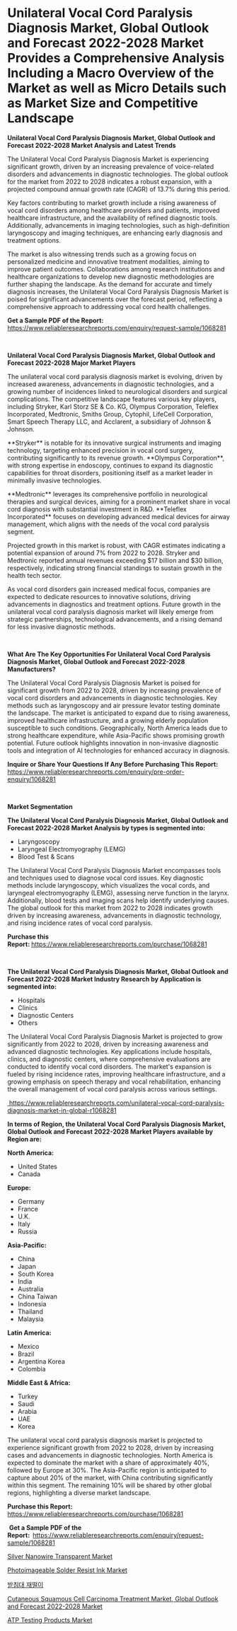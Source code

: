 <p><h1>Unilateral Vocal Cord Paralysis Diagnosis Market, Global Outlook and Forecast 2022-2028 Market Provides a Comprehensive Analysis Including a Macro Overview of the Market as well as Micro Details such as Market Size and Competitive Landscape</h1></p><p><strong>Unilateral Vocal Cord Paralysis Diagnosis Market, Global Outlook and Forecast 2022-2028 Market Analysis and Latest Trends</strong></p>
<p><p>The Unilateral Vocal Cord Paralysis Diagnosis Market is experiencing significant growth, driven by an increasing prevalence of voice-related disorders and advancements in diagnostic technologies. The global outlook for the market from 2022 to 2028 indicates a robust expansion, with a projected compound annual growth rate (CAGR) of 13.7% during this period. </p><p>Key factors contributing to market growth include a rising awareness of vocal cord disorders among healthcare providers and patients, improved healthcare infrastructure, and the availability of refined diagnostic tools. Additionally, advancements in imaging technologies, such as high-definition laryngoscopy and imaging techniques, are enhancing early diagnosis and treatment options. </p><p>The market is also witnessing trends such as a growing focus on personalized medicine and innovative treatment modalities, aiming to improve patient outcomes. Collaborations among research institutions and healthcare organizations to develop new diagnostic methodologies are further shaping the landscape. As the demand for accurate and timely diagnosis increases, the Unilateral Vocal Cord Paralysis Diagnosis Market is poised for significant advancements over the forecast period, reflecting a comprehensive approach to addressing vocal cord health challenges.</p></p>
<p><strong>Get a Sample PDF of the Report:&nbsp;</strong> <a href="https://www.reliableresearchreports.com/enquiry/request-sample/1068281">https://www.reliableresearchreports.com/enquiry/request-sample/1068281</a></p>
<p>&nbsp;</p>
<p><strong>Unilateral Vocal Cord Paralysis Diagnosis Market, Global Outlook and Forecast 2022-2028 Major Market Players</strong></p>
<p><p>The unilateral vocal cord paralysis diagnosis market is evolving, driven by increased awareness, advancements in diagnostic technologies, and a growing number of incidences linked to neurological disorders and surgical complications. The competitive landscape features various key players, including Stryker, Karl Storz SE & Co. KG, Olympus Corporation, Teleflex Incorporated, Medtronic, Smiths Group, Cytophil, LifeCell Corporation, Smart Speech Therapy LLC, and Acclarent, a subsidiary of Johnson & Johnson.</p><p>**Stryker** is notable for its innovative surgical instruments and imaging technology, targeting enhanced precision in vocal cord surgery, contributing significantly to its revenue growth. **Olympus Corporation**, with strong expertise in endoscopy, continues to expand its diagnostic capabilities for throat disorders, positioning itself as a market leader in minimally invasive technologies.</p><p>**Medtronic** leverages its comprehensive portfolio in neurological therapies and surgical devices, aiming for a prominent market share in vocal cord diagnosis with substantial investment in R&D. **Teleflex Incorporated** focuses on developing advanced medical devices for airway management, which aligns with the needs of the vocal cord paralysis segment.</p><p>Projected growth in this market is robust, with CAGR estimates indicating a potential expansion of around 7% from 2022 to 2028. Stryker and Medtronic reported annual revenues exceeding $17 billion and $30 billion, respectively, indicating strong financial standings to sustain growth in the health tech sector.</p><p>As vocal cord disorders gain increased medical focus, companies are expected to dedicate resources to innovative solutions, driving advancements in diagnostics and treatment options. Future growth in the unilateral vocal cord paralysis diagnosis market will likely emerge from strategic partnerships, technological advancements, and a rising demand for less invasive diagnostic methods.</p></p>
<p>&nbsp;</p>
<p><strong>What Are The Key Opportunities For Unilateral Vocal Cord Paralysis Diagnosis Market, Global Outlook and Forecast 2022-2028 Manufacturers?</strong></p>
<p><p>The Unilateral Vocal Cord Paralysis Diagnosis Market is poised for significant growth from 2022 to 2028, driven by increasing prevalence of vocal cord disorders and advancements in diagnostic technologies. Key methods such as laryngoscopy and air pressure levator testing dominate the landscape. The market is anticipated to expand due to rising awareness, improved healthcare infrastructure, and a growing elderly population susceptible to such conditions. Geographically, North America leads due to strong healthcare expenditure, while Asia-Pacific shows promising growth potential. Future outlook highlights innovation in non-invasive diagnostic tools and integration of AI technologies for enhanced accuracy in diagnosis.</p></p>
<p><strong>Inquire or Share Your Questions If Any Before Purchasing This Report:</strong> <a href="https://www.reliableresearchreports.com/enquiry/pre-order-enquiry/1068281">https://www.reliableresearchreports.com/enquiry/pre-order-enquiry/1068281</a></p>
<p>&nbsp;</p>
<p><strong>Market Segmentation</strong></p>
<p><strong>The Unilateral Vocal Cord Paralysis Diagnosis Market, Global Outlook and Forecast 2022-2028 Market Analysis by types is segmented into:</strong></p>
<p><ul><li>Laryngoscopy</li><li>Laryngeal Electromyography (LEMG)</li><li>Blood Test & Scans</li></ul></p>
<p><p>The Unilateral Vocal Cord Paralysis Diagnosis Market encompasses tools and techniques used to diagnose vocal cord issues. Key diagnostic methods include laryngoscopy, which visualizes the vocal cords, and laryngeal electromyography (LEMG), assessing nerve function in the larynx. Additionally, blood tests and imaging scans help identify underlying causes. The global outlook for this market from 2022 to 2028 indicates growth driven by increasing awareness, advancements in diagnostic technology, and rising incidence rates of vocal cord paralysis.</p></p>
<p><strong>Purchase this Report:&nbsp;</strong><a href="https://www.reliableresearchreports.com/purchase/1068281">https://www.reliableresearchreports.com/purchase/1068281</a></p>
<p>&nbsp;</p>
<p><strong>The Unilateral Vocal Cord Paralysis Diagnosis Market, Global Outlook and Forecast 2022-2028 Market Industry Research by Application is segmented into:</strong></p>
<p><ul><li>Hospitals</li><li>Clinics</li><li>Diagnostic Centers</li><li>Others</li></ul></p>
<p><p>The Unilateral Vocal Cord Paralysis Diagnosis Market is projected to grow significantly from 2022 to 2028, driven by increasing awareness and advanced diagnostic technologies. Key applications include hospitals, clinics, and diagnostic centers, where comprehensive evaluations are conducted to identify vocal cord disorders. The market's expansion is fueled by rising incidence rates, improving healthcare infrastructure, and a growing emphasis on speech therapy and vocal rehabilitation, enhancing the overall management of vocal cord paralysis across various settings.</p></p>
<p><a href="https://www.reliableresearchreports.com/unilateral-vocal-cord-paralysis-diagnosis-market-in-global-r1068281">&nbsp;https://www.reliableresearchreports.com/unilateral-vocal-cord-paralysis-diagnosis-market-in-global-r1068281</a></p>
<p><strong>In terms of Region, the Unilateral Vocal Cord Paralysis Diagnosis Market, Global Outlook and Forecast 2022-2028 Market Players available by Region are:</strong></p>
<p>
    <p> <strong> North America: </strong>
        <ul>
            <li>United States</li>
            <li>Canada</li>
        </ul>
        </p> 
    <p> <strong> Europe: </strong>
        <ul>
            <li>Germany</li>
            <li>France</li>
            <li>U.K.</li>
            <li>Italy</li>
            <li>Russia</li>
        </ul>
        </p> 
    <p> <strong> Asia-Pacific: </strong>
        <ul>
            <li>China</li>
            <li>Japan</li>
            <li>South Korea</li>
            <li>India</li>
            <li>Australia</li>
            <li>China Taiwan</li>
            <li>Indonesia</li>
            <li>Thailand</li>
            <li>Malaysia</li>
        </ul>
        </p> 
    <p> <strong> Latin America: </strong>
        <ul>
            <li>Mexico</li>
            <li>Brazil</li>
            <li>Argentina Korea</li>
            <li>Colombia</li>
        </ul>
        </p> 
    <p> <strong> Middle East & Africa: </strong>
        <ul>
            <li>Turkey</li>
            <li>Saudi</li>
            <li>Arabia</li>
            <li>UAE</li>
            <li>Korea</li>
        </ul>
    </p>
    </p>
<p><p>The unilateral vocal cord paralysis diagnosis market is projected to experience significant growth from 2022 to 2028, driven by increasing cases and advancements in diagnostic technologies. North America is expected to dominate the market with a share of approximately 40%, followed by Europe at 30%. The Asia-Pacific region is anticipated to capture about 20% of the market, with China contributing significantly within this segment. The remaining 10% will be shared by other global regions, highlighting a diverse market landscape.</p></p>
<p><strong>Purchase this Report: </strong><a href="https://www.reliableresearchreports.com/purchase/1068281">https://www.reliableresearchreports.com/purchase/1068281</a></p>
<p>&nbsp;<strong>Get a Sample PDF of the Report:&nbsp;&nbsp;</strong><a href="https://www.reliableresearchreports.com/enquiry/request-sample/1068281">https://www.reliableresearchreports.com/enquiry/request-sample/1068281</a></p>
<p><strong></strong></p>
<p><p><a href="https://issuu.com/reportprime-2/docs/silver-nanowire-transparent-market-_11c36bf70a4a72">Silver Nanowire Transparent Market</a></p><p><a href="https://issuu.com/reportprime-2/docs/photoimageable-solder-resist-ink-ma_e6ef9c9ec23e91">Photoimageable Solder Resist Ink Market</a></p><p><a href="https://medium.com/@joespinka88967/%ED%8E%98%EB%94%94%EC%8A%A4%ED%83%88-%EC%9E%AC%EB%96%A8%EC%9D%B4-%EC%8B%9C%EC%9E%A5-%EA%B7%9C%EB%AA%A8-%EC%A0%90%EC%9C%A0%EC%9C%A8-%EA%B2%BD%EC%9F%81-%ED%99%98%EA%B2%BD-%EB%B0%8F-%ED%8A%B8%EB%A0%8C%EB%93%9C-%EB%B6%84%EC%84%9D-%EB%B3%B4%EA%B3%A0%EC%84%9C-%EC%9C%A0%ED%98%95%EB%B3%84-%EC%9D%91%EC%9A%A9%EB%B3%84-%EC%9C%A0%ED%86%B5-%EC%B1%84%EB%84%90%EB%B3%84-%EA%B8%80%EB%A1%9C%EB%B2%8C-%EA%B8%B0%ED%9A%8C-%EB%B6%84%EC%84%9D-%EB%B0%8F-%EC%82%B0%EC%97%85-%EC%A0%84%EB%A7%9D-2024-2031-c18e589e172d">받침대 재떨이</a></p><p><a href="https://github.com/Chiragrp22/Market-Research-Report-List-6/blob/main/cutaneous-squamous-cell-carcinoma-treatment-market-global-outlook-and-forecast-2022-2028-market.md">Cutaneous Squamous Cell Carcinoma Treatment Market, Global Outlook and Forecast 2022-2028 Market</a></p><p><a href="https://medium.com/@natoshajacobsk69/atp-testing-products-market-a-global-and-regional-analysis-focus-on-region-country-level-640d441579aa">ATP Testing Products Market</a></p></p>